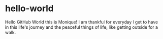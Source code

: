 # hello-world
Hello GitHub World this is Monique!
I am thankful for everyday I get
to have in this life's journey and
the peaceful things of life, like
getting outside for a walk.
